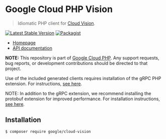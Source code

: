 # Google Cloud PHP Vision

> Idiomatic PHP client for [Cloud Vision](https://cloud.google.com/vision/).

[![Latest Stable Version](https://poser.pugx.org/google/cloud-vision/v/stable)](https://packagist.org/packages/google/cloud-vision) [![Packagist](https://img.shields.io/packagist/dm/google/cloud-vision.svg)](https://packagist.org/packages/google/cloud-vision)

* [Homepage](http://googlecloudplatform.github.io/google-cloud-php)
* [API documentation](http://googlecloudplatform.github.io/google-cloud-php/#/docs/cloud-vision/latest/vision/visionclient)

**NOTE:** This repository is part of [Google Cloud PHP](https://github.com/googlecloudplatform/google-cloud-php). Any
support requests, bug reports, or development contributions should be directed to
that project.

Use of the included generated clients requires installation of the gRPC PHP extension. For instructions, [see here](https://cloud.google.com/php/grpc).

NOTE: In addition to the gRPC extension, we recommend installing the protobuf extension for improved performance. For installation instructions, [see here](https://cloud.google.com/php/grpc#install_the_protobuf_runtime_library).

## Installation

```
$ composer require google/cloud-vision
```
